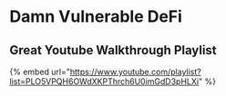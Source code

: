 # Damn Vulnerable DeFi

## Great Youtube Walkthrough Playlist

{% embed url="https://www.youtube.com/playlist?list=PLO5VPQH6OWdXKPThrch6U0imGdD3pHLXi" %}
